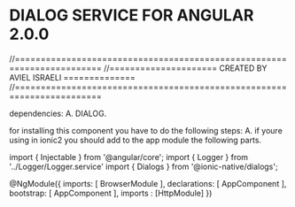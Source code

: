 DIALOG SERVICE FOR ANGULAR 2.0.0
=================================

//=======================================================================
//===================== CREATED BY AVIEL ISRAELI ==============
//=======================================================================

dependencies:
 A. DIALOG.


for installing this component you have to do the following steps:
A. if youre using in ionic2 you should add to the app module the following parts.

 import { Injectable } from '@angular/core';
import { Logger } from '../Logger/Logger.service'
import { Dialogs } from '@ionic-native/dialogs';


 @NgModule({
     imports:      [ BrowserModule ],
     declarations: [ AppComponent ],
     bootstrap:    [ AppComponent ],
     imports :     [HttpModule]
 })



